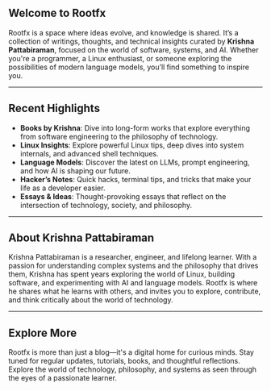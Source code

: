 
## Welcome to Rootfx 

Rootfx is a space where ideas evolve, and knowledge is shared. It’s a collection of writings, thoughts, and technical insights curated by **Krishna Pattabiraman**, focused on the world of software, systems, and AI. Whether you're a programmer, a Linux enthusiast, or someone exploring the possibilities of modern language models, you’ll find something to inspire you.

---

## Recent Highlights

- **Books by Krishna**: Dive into long-form works that explore everything from software engineering to the philosophy of technology.
- **Linux Insights**: Explore powerful Linux tips, deep dives into system internals, and advanced shell techniques.
- **Language Models**: Discover the latest on LLMs, prompt engineering, and how AI is shaping our future.
- **Hacker’s Notes**: Quick hacks, terminal tips, and tricks that make your life as a developer easier.
- **Essays & Ideas**: Thought-provoking essays that reflect on the intersection of technology, society, and philosophy.

---

## About Krishna Pattabiraman

Krishna Pattabiraman is a researcher, engineer, and lifelong learner. With a passion for understanding complex systems and the philosophy that drives them, Krishna has spent years exploring the world of Linux, building software, and experimenting with AI and language models. Rootfx is where he shares what he learns with others, and invites you to explore, contribute, and think critically about the world of technology.

---

## Explore More

Rootfx is more than just a blog—it's a digital home for curious minds. Stay tuned for regular updates, tutorials, books, and thoughtful reflections. Explore the world of technology, philosophy, and systems as seen through the eyes of a passionate learner.

